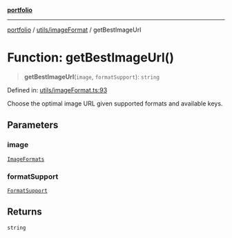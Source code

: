 [**portfolio**](../../../README.md)

***

[portfolio](../../../modules.md) / [utils/imageFormat](../README.md) / getBestImageUrl

# Function: getBestImageUrl()

> **getBestImageUrl**(`image`, `formatSupport`): `string`

Defined in: [utils/imageFormat.ts:93](https://github.com/tnorlund/Portfolio/blob/2964c91432b780b08f387774ebaf9cdb94f7f18b/portfolio/utils/imageFormat.ts#L93)

Choose the optimal image URL given supported formats and available keys.

## Parameters

### image

[`ImageFormats`](../interfaces/ImageFormats.md)

### formatSupport

[`FormatSupport`](../interfaces/FormatSupport.md)

## Returns

`string`
